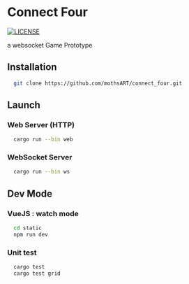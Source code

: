 # Connect Four

[![LICENSE](https://img.shields.io/badge/license-BSD-blue.svg)](LICENSE)

a websocket Game Prototype

## Installation

```bash
  git clone https://github.com/mothsART/connect_four.git
```

## Launch

### Web Server (HTTP)

```bash
  cargo run --bin web
```

### WebSocket Server

```bash
  cargo run --bin ws
```

## Dev Mode

### VueJS : watch mode

```bash
  cd static
  npm run dev
```

### Unit test

```bash
  cargo test
  cargo test grid
```
